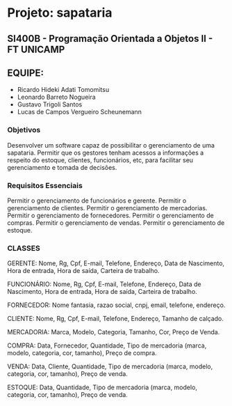 # Projeto: sapataria
## SI400B - Programação Orientada a Objetos II - FT UNICAMP

## EQUIPE:
 * Ricardo Hideki Adati Tomomitsu
 * Leonardo Barreto Nogueira
 * Gustavo Trigoli Santos
 * Lucas de Campos Vergueiro Scheunemann

### Objetivos
Desenvolver um software capaz de possibilitar o gerenciamento de uma sapataria. 
Permitir que os gestores tenham acessos a informações a respeito do estoque, clientes, funcionários, etc, para facilitar seu gerenciamento e tomada de decisões.

### Requisitos Essenciais
Permitir o gerenciamento de funcionários e gerente.
Permitir o gerenciamento de clientes.
Permitir o gerenciamento de mercadorias.
Permitir o gerenciamento de fornecedores.
Permitir o gerenciamento de compras.
Permitir o gerenciamento de vendas.
Permitir o gerenciamento de estoque.

### CLASSES
GERENTE:
Nome,
Rg,
Cpf,
E-mail,
Telefone,
Endereço,
Data de Nascimento,
Hora de entrada,
Hora de saída,
Carteira de trabalho.
            	
FUNCIONÁRIO:
Nome,
Rg,
Cpf,
E-mail,
Telefone,
Endereço,
Data de Nascimento,
Hora de entrada,
Hora de saída,
Carteira de trabalho.

FORNECEDOR:
Nome fantasia,
razao social,
cnpj,
email,
telefone,
endereço.

CLIENTE:
Nome,
Rg,
Cpf,
E-mail,
Telefone,
Endereço,
Tamanho de calçado.

MERCADORIA:
Marca,
Modelo,
Categoria,
Tamanho,
Cor,
Preço de Venda.
            	            	
 
COMPRA:
Data,
Fornecedor,
Quantidade,
Tipo de mercadoria (marca, modelo, categoria, cor, tamanho),
Preço de compra.
            	
VENDA:
Data,
Cliente,
Quantidade,
Tipo de mercadoria (marca, modelo, categoria, cor, tamanho),
Preço de venda.
            	
ESTOQUE:
Data,
Quantidade,
Tipo de mercadoria (marca, modelo, categoria, cor, tamanho),
Preço de venda.


